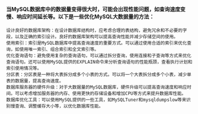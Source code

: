 #### 当MySQL数据库中的数据量变得很大时，可能会出现性能问题，如查询速度变慢、响应时间延长等。以下是一些优化MySQL大数据量的方法：

    设计良好的数据库架构：在设计数据库结构时，应考虑合理的表结构，避免冗余和不必要的字段，以及正确的索引设计。良好的数据库架构可以提高查询性能并减少存储空间的使用。
    使用索引：索引是MySQL数据库中提高查询速度的重要方式。可以通过使用合适的索引来优化查询，如使用唯一索引、组合索引和全文索引等。
    优化查询语句：避免使用复杂的查询语句，可以通过拆分查询，使用连接和子查询等方式来优化查询语句。还可以使用MySQL提供的EXPLAIN命令来分析查询语句的性能瓶颈，查看执行计划和索引使用情况等。
    分区表：分区表是一种将大表拆分成多个小表的方式。可以将一个大表拆分成多个小表，减少单表的数据量，提高查询速度。
    数据库服务器的硬件升级：对于大数据量的MySQL数据库，硬件升级可以提高查询速度和响应时间。可以考虑增加服务器的内存、使用更快的存储设备和增加CPU等方式来提升数据库性能。
    数据库优化工具：可以使用MySQL提供的一些工具，如MySQLTuner和mysqldumpslow等来识别慢查询、调整缓存大小等，以优化数据库性能。